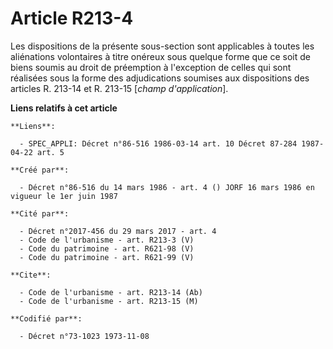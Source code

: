 # Article R213-4

Les dispositions de la présente sous-section sont applicables à toutes les aliénations volontaires à titre onéreux sous
quelque forme que ce soit de biens soumis au droit de préemption à l'exception de celles qui sont réalisées sous la forme des
adjudications soumises aux dispositions des articles R. 213-14 et R. 213-15 [*champ d'application*].

**Liens relatifs à cet article**

	**Liens**:

	  - SPEC_APPLI: Décret n°86-516 1986-03-14 art. 10 Décret 87-284 1987-04-22 art. 5

	**Créé par**:

	  - Décret n°86-516 du 14 mars 1986 - art. 4 () JORF 16 mars 1986 en vigueur le 1er juin 1987

	**Cité par**:

	  - Décret n°2017-456 du 29 mars 2017 - art. 4
	  - Code de l'urbanisme - art. R213-3 (V)
	  - Code du patrimoine - art. R621-98 (V)
	  - Code du patrimoine - art. R621-99 (V)

	**Cite**:

	  - Code de l'urbanisme - art. R213-14 (Ab)
	  - Code de l'urbanisme - art. R213-15 (M)

	**Codifié par**:

	  - Décret n°73-1023 1973-11-08
